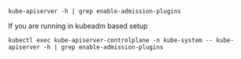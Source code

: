 ```
kube-apiserver -h | grep enable-admission-plugins
```

If you are running in kubeadm based setup

```
kubectl exec kube-apiserver-controlplane -n kube-system -- kube-apiserver -h | grep enable-admission-plugins
```
